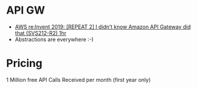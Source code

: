 # API GW
- [AWS re:Invent 2019: [REPEAT 2] I didn’t know Amazon API Gateway did that (SVS212-R2) 1hr](https://youtu.be/yfJZc3sJZ8E)
- Abstractions are everywhere :-)

# Pricing
1 Million free API Calls Received per month (first year only)
